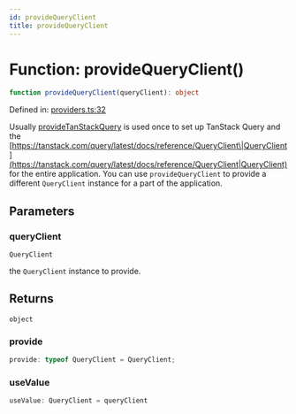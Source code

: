 ```yaml
---
id: provideQueryClient
title: provideQueryClient
---
```


<!-- DO NOT EDIT: this page is autogenerated from the type comments -->

# Function: provideQueryClient()

```ts
function provideQueryClient(queryClient): object
```

Defined in: [providers.ts:32](https://github.com/TanStack/query/blob/main/packages/angular-query-experimental/src/providers.ts#L32)

Usually [provideTanStackQuery](providetanstackquery.md) is used once to set up TanStack Query and the
[https://tanstack.com/query/latest/docs/reference/QueryClient\|QueryClient](https://tanstack.com/query/latest/docs/reference/QueryClient|QueryClient)
for the entire application. You can use `provideQueryClient` to provide a
different `QueryClient` instance for a part of the application.

## Parameters

### queryClient

`QueryClient`

the `QueryClient` instance to provide.

## Returns

`object`

### provide

```ts
provide: typeof QueryClient = QueryClient;
```

### useValue

```ts
useValue: QueryClient = queryClient
```
